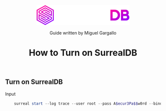 <br>
<p align="center">
    <a href="https://surrealdb.com#gh-dark-mode-only" target="_blank">
        <img width="300" src="/img/white/logo.svg" alt="SurrealDB Logo">
    </a>
    <p align="center">
    Guide written by Miguel Gargallo
    </p>
    <h1 align="center">
        How to Turn on SurrealDB
    </h1>
</p>
<br>

## Turn on SurrealDB

Input

```powershell
	surreal start --log trace --user root --pass A$ecur3Pa$$w0rd --bind 0.0.0.0:8000
```
